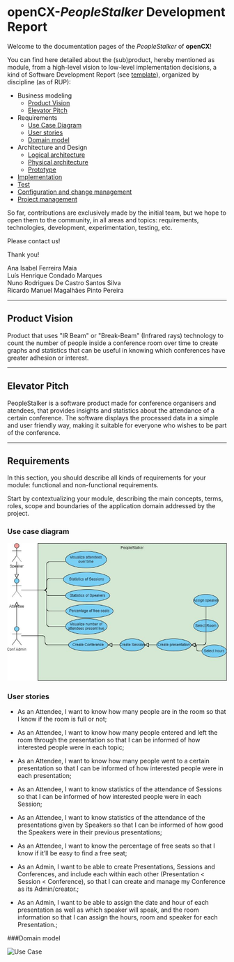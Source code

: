 # openCX-*PeopleStalker* Development Report

Welcome to the documentation pages of the *PeopleStalker* of **openCX**!

You can find here detailed about the (sub)product, hereby mentioned as module, from a high-level vision to low-level implementation decisions, a kind of Software Development Report (see [template](https://github.com/softeng-feup/open-cx/blob/master/docs/templates/Development-Report.md)), organized by discipline (as of RUP):

* Business modeling
  * [Product Vision](#Product-Vision)
  * [Elevator Pitch](#Elevator-Pitch)
* Requirements
  * [Use Case Diagram](#Use-case-diagram)
  * [User stories](#User-stories)
  * [Domain model](#Domain-model)
* Architecture and Design
  * [Logical architecture](#Logical-architecture)
  * [Physical architecture](#Physical-architecture)
  * [Prototype](#Prototype)
* [Implementation](#Implementation)
* [Test](#Test)
* [Configuration and change management](#Configuration-and-change-management)
* [Project management](#Project-management)

So far, contributions are exclusively made by the initial team, but we hope to open them to the community, in all areas and topics: requirements, technologies, development, experimentation, testing, etc.

Please contact us!

Thank you!


 Ana Isabel Ferreira Maia  
 Luís Henrique Condado Marques  
 Nuno Rodrigues De Castro Santos Silva  
 Ricardo Manuel Magalhães Pinto Pereira  

---

## Product Vision
Product that uses "IR Beam" or "Break-Beam" (Infrared rays) technology to count the number of people inside a conference room over time to create graphs and statistics that can be useful in knowing which conferences have greater adhesion or interest.


---


## Elevator Pitch
PeopleStalker is a software product made for conference organisers and atendees, that provides insights and statistics about the attendance of a certain conference. The software displays the processed data in a simple and user friendly way, making it suitable for everyone who wishes to be part of the conference.


---


## Requirements

In this section, you should describe all kinds of requirements for your module: functional and non-functional requirements.

Start by contextualizing your module, describing the main concepts, terms, roles, scope and boundaries of the application domain addressed by the project.

### Use case diagram

![Use Case](https://github.com/softeng-feup/open-cx-peoplestalker/blob/master/use_cases.JPG)

### User stories

* As an Attendee, I want to know how many people are in the room so that I know if the room is full or not;

* As an Attendee, I want to know how many people entered and left the room through the presentation so that I can be informed of how interested people were in each topic;

* As an Attendee, I want to know how many people went to a certain presentation so that I can be informed of how interested people were in each presentation;

* As an Attendee, I want to know statistics of the attendance of Sessions so that I can be informed of how interested people were in each Session;

* As an Attendee, I want to know statistics of the attendance of the presentations given by Speakers so that I can be informed of how good the Speakers were in their previous presentations;

* As an Attendee, I want to know the percentage of free seats so that I know if it’ll be easy to find a free seat;

* As an Admin, I want to be able to create Presentations, Sessions and Conferences, and include each within each other (Presentation < Session < Conference), so that I can create and manage my Conference as its Admin/creator.;

* As an Admin, I want to be able to assign the date and hour of each presentation as well as which speaker will speak, and the room information so that I can assign the hours, room and speaker for each Presentation.;

###Domain model

![Use Case](https://github.com/softeng-feup/open-cx-peoplestalker/blob/master/domain_analysis.JPG)
